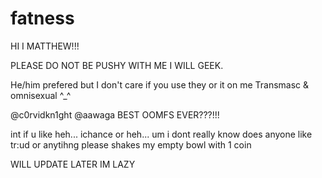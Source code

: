 # fatness
HI I MATTHEW!!!

PLEASE DO NOT BE PUSHY WITH ME I WILL GEEK.

He/him prefered but I don't care if you use they or it on me
Transmasc & omnisexual ^_^



@c0rvidkn1ght   @aawaga BEST OOMFS EVER???!!!


int if u like heh... ichance or heh... um i dont really know does anyone like tr:ud or anytihng please shakes my empty bowl with 1 coin


WILL UPDATE LATER IM LAZY 
